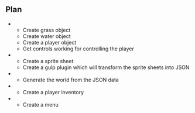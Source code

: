 ## Plan

-
    - Create grass object
    - Create water object
    - Create a player object
    - Get controls working for controlling the player
-
    - Create a sprite sheet
    - Create a gulp plugin which will transform the sprite sheets into JSON
-
    - Generate the world from the JSON data
-
    - Create a player inventory
-
    - Create a menu
